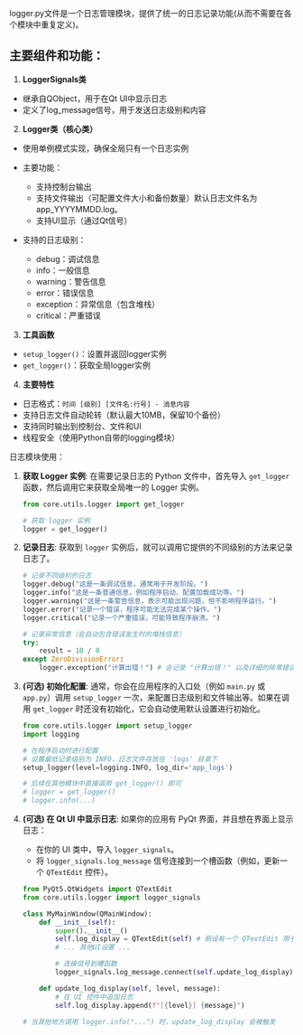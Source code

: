 logger.py文件是一个日志管理模块，提供了统一的日志记录功能(从而不需要在各个模块中重复定义)。
## 主要组件和功能：

1. **LoggerSignals类**

* 继承自QObject，用于在Qt UI中显示日志
* 定义了log\_message信号，用于发送日志级别和内容

2. **Logger类（核心类）**

* 使用单例模式实现，确保全局只有一个日志实例
* 主要功能：

  * 支持控制台输出
  * 支持文件输出（可配置文件大小和备份数量）默认日志文件名为 app_YYYYMMDD.log。
  * 支持UI显示（通过Qt信号）
* 支持的日志级别：

  * debug：调试信息
  * info：一般信息
  * warning：警告信息
  * error：错误信息
  * exception：异常信息（包含堆栈）
  * critical：严重错误

3. **工具函数**

* `setup_logger()`：设置并返回logger实例
* `get_logger()`：获取全局logger实例

4. **主要特性**

* 日志格式：`时间 [级别] [文件名:行号] - 消息内容`
* 支持日志文件自动轮转（默认最大10MB，保留10个备份）
* 支持同时输出到控制台、文件和UI
* 线程安全（使用Python自带的logging模块）

日志模块使用：

1. **获取 Logger 实例**: 在需要记录日志的 Python 文件中，首先导入 `get_logger` 函数，然后调用它来获取全局唯一的 Logger 实例。

    ```python
    from core.utils.logger import get_logger

    # 获取 logger 实例
    logger = get_logger()
    ```
2. **记录日志**: 获取到 `logger` 实例后，就可以调用它提供的不同级别的方法来记录日志了。

    ```python
    # 记录不同级别的日志
    logger.debug("这是一条调试信息，通常用于开发阶段。")
    logger.info("这是一条普通信息，例如程序启动、配置加载成功等。")
    logger.warning("这是一条警告信息，表示可能出现问题，但不影响程序运行。")
    logger.error("记录一个错误，程序可能无法完成某个操作。")
    logger.critical("记录一个严重错误，可能导致程序崩溃。")

    # 记录异常信息（会自动包含错误发生时的堆栈信息）
    try:
        result = 10 / 0
    except ZeroDivisionError:
        logger.exception("计算出错！") # 会记录 "计算出错！" 以及详细的除零错误堆栈
    ```
3.  **(可选) 初始化配置**: 通常，你会在应用程序的入口处（例如 `main.py` 或 `app.py`）调用 `setup_logger` 一次，来配置日志级别和文件输出等。如果在调用 `get_logger` 时还没有初始化，它会自动使用默认设置进行初始化。

    ```python
    from core.utils.logger import setup_logger
    import logging

    # 在程序启动时进行配置
    # 设置最低记录级别为 INFO，日志文件存放在 'logs' 目录下
    setup_logger(level=logging.INFO, log_dir='app_logs')

    # 后续在其他模块中直接调用 get_logger() 即可
    # logger = get_logger()
    # logger.info(...)
    ```
4. **(可选) 在 Qt UI 中显示日志**: 如果你的应用有 PyQt 界面，并且想在界面上显示日志：

    * 在你的 UI 类中，导入 `logger_signals`。
    * 将 `logger_signals.log_message` 信号连接到一个槽函数（例如，更新一个 `QTextEdit` 控件）。

    ```python
    from PyQt5.QtWidgets import QTextEdit
    from core.utils.logger import logger_signals

    class MyMainWindow(QMainWindow):
        def __init__(self):
            super().__init__()
            self.log_display = QTextEdit(self) # 假设有一个 QTextEdit 用于显示日志
            # ... 其他UI设置 ...

            # 连接信号到槽函数
            logger_signals.log_message.connect(self.update_log_display)

        def update_log_display(self, level, message):
            # 在 UI 控件中追加日志
            self.log_display.append(f"[{level}] {message}")

    # 当其他地方调用 logger.info("...") 时，update_log_display 会被触发
    ```